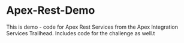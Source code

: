 # Apex-Rest-Demo
This is demo - code for Apex Rest Services from the Apex Integration Services Trailhead. Includes code for the challenge as well.t
